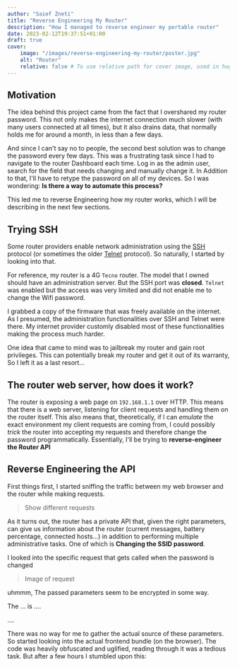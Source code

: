 ```yaml
---
author: "Saief Zneti"
title: "Reverse Engineering My Router"
description: "How I managed to reverse engineer my portable router"
date: 2023-02-12T19:37:51+01:00
draft: true
cover:
    image: "/images/reverse-engineering-my-router/poster.jpg"
    alt: "Router"
    relative: false # To use relative path for cover image, used in hugo Page-bundles 
---
```


## Motivation

The idea behind this project came from the fact that I overshared my router password. This not only makes the internet connection much slower (with many users connected at all times), but it also drains data, that normally holds me for around a month, in less than a few days.

And since I can't say no to people, the second best solution was to change the password every few days. This was a frustrating task since I had to navigate to the router Dashboard each time. Log in as the admin user, search for the field that needs changing and manually change it. In Addition to that, I'll have to retype the password on all of my devices. So I was wondering: **Is there a way to automate this process?**

This led me to reverse Engineering how my router works, which I will be describing in the next few sections.

## Trying SSH

Some router providers enable network administration using the [SSH](https://en.wikipedia.org/wiki/Secure_Shell) protocol (or sometimes the older [Telnet](https://en.wikipedia.org/wiki/Telnet) protocol). So naturally, I started by looking into that.

For reference, my router is a 4G `Tecno` router. The model that I owned should have an administration server. But the SSH port was **closed**. `Telnet` was enabled but the access was very limited and did not enable me to change the Wifi password.

I grabbed a copy of the firmware that was freely available on the internet. As I presumed, the administration functionalities over SSH and Telnet were there. My internet provider customly disabled most of these functionalities making the process much harder.

One idea that came to mind was to jailbreak my router and gain root privileges. This can potentially break my router and get it out of its warranty, So I left it as a last resort...

## The router web server, how does it work?

The router is exposing a web page on `192.168.1.1` over HTTP. This means that there is a web server, listening for client requests and handling them on the router itself. This also means that, theoretically, if I can *emulate* the exact environment my client requests are coming from, I could possibly *trick* the router into accepting my requests and therefore change the password programmatically. Essentially, I'll be trying to **reverse-engineer the Router API**

## Reverse Engineering the API

First things first, I started sniffing the traffic between my web browser and the router while making requests.

> Show different requests

As it turns out, the router has a private API that, given the right parameters, can give us information about the router (current messages, battery percentage, connected hosts...) in addition to performing multiple administrative tasks. One of which is **Changing the SSID password**.

I looked into the specific request that gets called when the password is changed

> Image of request

uhmmm, The passed parameters seem to be encrypted in some way.

The ... is ....

....

There was no way for me to gather the actual source of these parameters. So started looking into the actual frontend bundle (on the browser). The code was heavily obfuscated and uglified, reading through it was a tedious task. But after a few hours I stumbled upon this:
